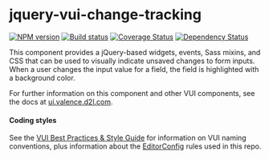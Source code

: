 # jquery-vui-change-tracking
[![NPM version][npm-image]][npm-url]
[![Build status][ci-image]][ci-url]
[![Coverage Status][coverage-image]][coverage-url]
[![Dependency Status][dependencies-image]][dependencies-url]

This component provides a jQuery-based widgets, events, Sass mixins, and CSS that can be used to visually indicate unsaved changes to form inputs.  When a user changes the input value for a field, the field is highlighted with a background color.

For further information on this component and other VUI components, see the docs at [ui.valence.d2l.com](http://ui.valence.d2l.com/).

#### Coding styles
See the [VUI Best Practices & Style Guide](https://github.com/Brightspace/valence-ui-docs/wiki/Best-Practices-&-Style-Guide) for information on VUI naming conventions, plus information about the [EditorConfig](http://editorconfig.org) rules used in this repo.

[npm-url]: https://npmjs.org/package/jquery-vui-change-tracking
[npm-image]: https://img.shields.io/npm/v/jquery-vui-change-tracking.svg
[ci-image]: https://travis-ci.org/Brightspace/jquery-valence-ui-change-tracking.svg?branch=master
[ci-url]: https://travis-ci.org/Brightspace/jquery-valence-ui-change-tracking
[coverage-image]: https://img.shields.io/coveralls/Brightspace/jquery-valence-ui-change-tracking.svg
[coverage-url]: https://coveralls.io/r/Brightspace/jquery-valence-ui-change-tracking?branch=master
[dependencies-url]: https://david-dm.org/brightspace/jquery-valence-ui-change-tracking
[dependencies-image]: https://img.shields.io/david/Brightspace/jquery-valence-ui-change-tracking.svg
